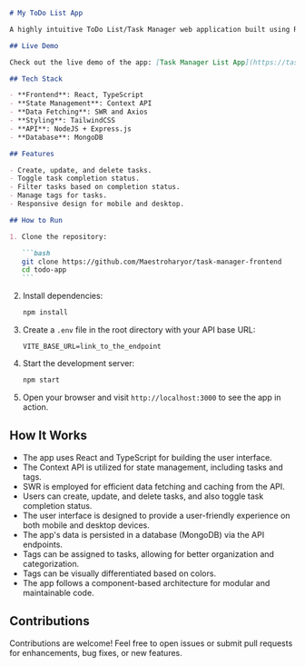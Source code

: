 ````markdown
# My ToDo List App

A highly intuitive ToDo List/Task Manager web application built using React, TypeScript, and SWR for data fetching.

## Live Demo

Check out the live demo of the app: [Task Manager List App](https://task-manager-frontend.vercel.app/)

## Tech Stack

- **Frontend**: React, TypeScript
- **State Management**: Context API
- **Data Fetching**: SWR and Axios
- **Styling**: TailwindCSS
- **API**: NodeJS + Express.js
- **Database**: MongoDB

## Features

- Create, update, and delete tasks.
- Toggle task completion status.
- Filter tasks based on completion status.
- Manage tags for tasks.
- Responsive design for mobile and desktop.

## How to Run

1. Clone the repository:

   ```bash
   git clone https://github.com/Maestroharyor/task-manager-frontend
   cd todo-app
   ```
````

2. Install dependencies:

   ```bash
   npm install
   ```

3. Create a `.env` file in the root directory with your API base URL:

   ```env
   VITE_BASE_URL=link_to_the_endpoint
   ```

4. Start the development server:

   ```bash
   npm start
   ```

5. Open your browser and visit `http://localhost:3000` to see the app in action.

## How It Works

- The app uses React and TypeScript for building the user interface.
- The Context API is utilized for state management, including tasks and tags.
- SWR is employed for efficient data fetching and caching from the API.
- Users can create, update, and delete tasks, and also toggle task completion status.
- The user interface is designed to provide a user-friendly experience on both mobile and desktop devices.
- The app's data is persisted in a database (MongoDB) via the API endpoints.
- Tags can be assigned to tasks, allowing for better organization and categorization.
- Tags can be visually differentiated based on colors.
- The app follows a component-based architecture for modular and maintainable code.

## Contributions

Contributions are welcome! Feel free to open issues or submit pull requests for enhancements, bug fixes, or new features.
